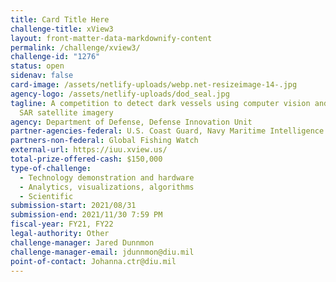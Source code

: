```yaml
---
title: Card Title Here
challenge-title: xView3
layout: front-matter-data-markdownify-content
permalink: /challenge/xview3/
challenge-id: "1276"
status: open
sidenav: false
card-image: /assets/netlify-uploads/webp.net-resizeimage-14-.jpg
agency-logo: /assets/netlify-uploads/dod_seal.jpg
tagline: A competition to detect dark vessels using computer vision and global
  SAR satellite imagery
agency: Department of Defense, Defense Innovation Unit
partner-agencies-federal: U.S. Coast Guard, Navy Maritime Intelligence Organization
partners-non-federal: Global Fishing Watch
external-url: https://iuu.xview.us/
total-prize-offered-cash: $150,000
type-of-challenge:
  - Technology demonstration and hardware
  - Analytics, visualizations, algorithms
  - Scientific
submission-start: 2021/08/31
submission-end: 2021/11/30 7:59 PM
fiscal-year: FY21, FY22
legal-authority: Other
challenge-manager: Jared Dunnmon
challenge-manager-email: jdunnmon@diu.mil
point-of-contact: Johanna.ctr@diu.mil
---
```

